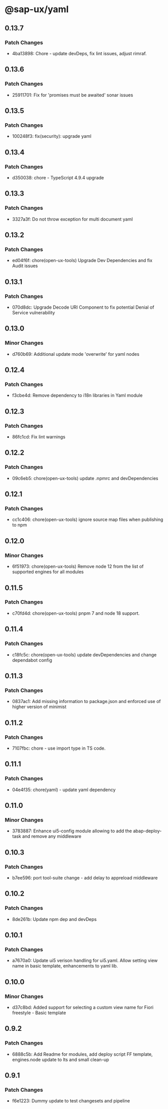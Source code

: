 # @sap-ux/yaml

## 0.13.7

### Patch Changes

-   4ba13898: Chore - update devDeps, fix lint issues, adjust rimraf.

## 0.13.6

### Patch Changes

-   25911701: Fix for 'promises must be awaited' sonar issues

## 0.13.5

### Patch Changes

-   100248f3: fix(security): upgrade yaml

## 0.13.4

### Patch Changes

-   d350038: chore - TypeScript 4.9.4 upgrade

## 0.13.3

### Patch Changes

-   3327a3f: Do not throw exception for multi document yaml

## 0.13.2

### Patch Changes

-   ed04f6f: chore(open-ux-tools) Upgrade Dev Dependencies and fix Audit issues

## 0.13.1

### Patch Changes

-   070d8dc: Upgrade Decode URI Component to fix potential Denial of Service vulnerability

## 0.13.0

### Minor Changes

-   d760b69: Additional update mode 'overwrite' for yaml nodes

## 0.12.4

### Patch Changes

-   f3cbe4d: Remove dependency to i18n libraries in Yaml module

## 0.12.3

### Patch Changes

-   86fc1cd: Fix lint warnings

## 0.12.2

### Patch Changes

-   09c6eb5: chore(open-ux-tools) update .npmrc and devDependencies

## 0.12.1

### Patch Changes

-   cc1c406: chore(open-ux-tools) ignore source map files when publishing to npm

## 0.12.0

### Minor Changes

-   6f51973: chore(open-ux-tools) Remove node 12 from the list of supported engines for all modules

## 0.11.5

### Patch Changes

-   c70fd4d: chore(open-ux-tools) pnpm 7 and node 18 support.

## 0.11.4

### Patch Changes

-   c18fc5c: chore(open-ux-tools) update devDependencies and change dependabot config

## 0.11.3

### Patch Changes

-   0837ac1: Add missing information to package.json and enforced use of higher version of minimist

## 0.11.2

### Patch Changes

-   7107fbc: chore - use import type in TS code.

## 0.11.1

### Patch Changes

-   04e4f35: chore(yaml) - update yaml dependency

## 0.11.0

### Minor Changes

-   3783887: Enhance ui5-config module allowing to add the abap-deploy-task and remove any middleware

## 0.10.3

### Patch Changes

-   b7ee596: port tool-suite change - add delay to appreload middleware

## 0.10.2

### Patch Changes

-   8de261b: Update npm dep and devDeps

## 0.10.1

### Patch Changes

-   a7670a0: Update ui5 verison handling for ui5.yaml. Allow setting view name in basic template, enhancements to yaml lib.

## 0.10.0

### Minor Changes

-   d37c8bd: Added support for selecting a custom view name for Fiori freestyle - Basic template

## 0.9.2

### Patch Changes

-   6888c5b: Add Readme for modules, add deploy script FF template, engines.node update to lts and small clean-up

## 0.9.1

### Patch Changes

-   f6e1223: Dummy update to test changesets and pipeline
